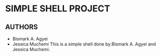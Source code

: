 # SIMPLE SHELL PROJECT

## AUTHORS
- Bismark A. Agyei
- Jessica Muchemi
This is a simple shell done by:Bismark A. Agyei and Jessica Muchemi.

